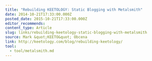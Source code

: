 ```yaml
---
title: "Rebuilding KEETOLOGY: Static Blogging with Metalsmith"
date: 2014-10-21T17:33:00.000Z
posted_date: 2015-10-21T17:33:00.000Z
editor_recommends:
content_type: Article
slug: links/rebuilding-keetology-static-blogging-with-metalsmith
source: Mark &quot;KEETO&quot; Obcena
link: http://keetology.com/blog/rebuilding-keetology/
tool:
  - tool/metalsmith.md
---
```





